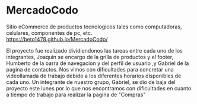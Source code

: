 # MercadoCodo
Sitio eCommerce de productos tecnologicos tales como computadoras, celulares, componentes de pc, etc.
https://beto1478.github.io/MercadoCodo/

El proyecto fue realizado dividiendonos las tareas entre cada uno de los integrantes, Joaquin se encargo de la grilla de productos y el footer, Humberto de la barra de navegacion y del perfil de usuario ,y Gabriel de la pagina de contactos.
Nos vimos con dificultades para concretar una videollamada de trabajo debido a los diferentes horarios disponibles de cada uno.
Un integrante de nuestro grupo, Gabriel, se dio de baja del proyecto este lunes por lo que nos encontramos con dificultades en cuanto a tiempo de trabajo para realizar la pagina de "Compras"
